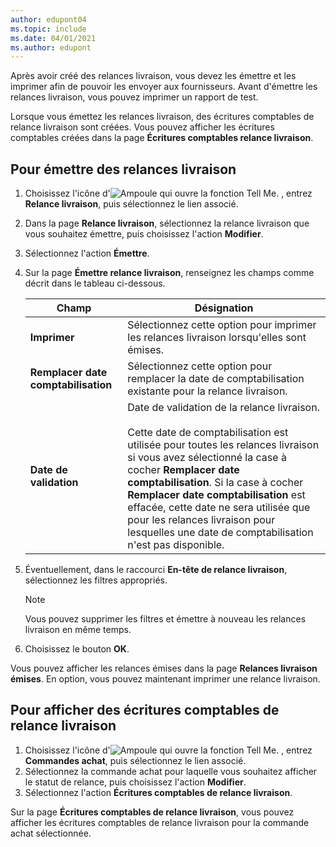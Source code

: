 ```yaml
---
author: edupont04
ms.topic: include
ms.date: 04/01/2021
ms.author: edupont
---
```

Après avoir créé des relances livraison, vous devez les émettre et les imprimer afin de pouvoir les envoyer aux fournisseurs. Avant d'émettre les relances livraison, vous pouvez imprimer un rapport de test.  

Lorsque vous émettez les relances livraison, des écritures comptables de relance livraison sont créées. Vous pouvez afficher les écritures comptables créées dans la page **Écritures comptables relance livraison**.  

## <a name="to-issue-delivery-reminders"></a>Pour émettre des relances livraison

1. Choisissez l'icône d'![Ampoule qui ouvre la fonction Tell Me.](../../../media/ui-search/search_small.png "Dites-moi ce que vous voulez faire") , entrez **Relance livraison**, puis sélectionnez le lien associé.  
2. Dans la page **Relance livraison**, sélectionnez la relance livraison que vous souhaitez émettre, puis choisissez l'action **Modifier**.  
3. Sélectionnez l'action **Émettre**.  
4. Sur la page **Émettre relance livraison**, renseignez les champs comme décrit dans le tableau ci-dessous.  

    |Champ|Désignation|  
    |---------------------------------|---------------------------------------|  
    |**Imprimer**|Sélectionnez cette option pour imprimer les relances livraison lorsqu'elles sont émises.|  
    |**Remplacer date comptabilisation**|Sélectionnez cette option pour remplacer la date de comptabilisation existante pour la relance livraison.|  
    |**Date de validation**|Date de validation de la relance livraison.<br /><br /> Cette date de comptabilisation est utilisée pour toutes les relances livraison si vous avez sélectionné la case à cocher **Remplacer date comptabilisation**. Si la case à cocher **Remplacer date comptabilisation** est effacée, cette date ne sera utilisée que pour les relances livraison pour lesquelles une date de comptabilisation n'est pas disponible.|  

5. Éventuellement, dans le raccourci **En-tête de relance livraison**, sélectionnez les filtres appropriés.  

    > [!NOTE]  
    >  Vous pouvez supprimer les filtres et émettre à nouveau les relances livraison en même temps.  

6. Choisissez le bouton **OK**.  

Vous pouvez afficher les relances émises dans la page **Relances livraison émises**. En option, vous pouvez maintenant imprimer une relance livraison.  

## <a name="to-view-delivery-reminder-ledger-entries"></a>Pour afficher des écritures comptables de relance livraison

1. Choisissez l'icône d'![Ampoule qui ouvre la fonction Tell Me.](../../../media/ui-search/search_small.png "Dites-moi ce que vous voulez faire") , entrez **Commandes achat**, puis sélectionnez le lien associé.  
2. Sélectionnez la commande achat pour laquelle vous souhaitez afficher le statut de relance, puis choisissez l'action **Modifier**.  
3. Sélectionnez l'action **Écritures comptables de relance livraison**.  

Sur la page **Écritures comptables de relance livraison**, vous pouvez afficher les écritures comptables de relance livraison pour la commande achat sélectionnée.  
